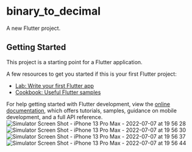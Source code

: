 # binary_to_decimal

A new Flutter project.

## Getting Started

This project is a starting point for a Flutter application.

A few resources to get you started if this is your first Flutter project:

- [Lab: Write your first Flutter app](https://docs.flutter.dev/get-started/codelab)
- [Cookbook: Useful Flutter samples](https://docs.flutter.dev/cookbook)

For help getting started with Flutter development, view the
[online documentation](https://docs.flutter.dev/), which offers tutorials,
samples, guidance on mobile development, and a full API reference.
![Simulator Screen Shot - iPhone 13 Pro Max - 2022-07-07 at 19 56 28](https://user-images.githubusercontent.com/69213139/177798305-1b1ade3f-4f85-4dfb-b36b-2bfae3dce9cf.png)
![Simulator Screen Shot - iPhone 13 Pro Max - 2022-07-07 at 19 56 30](https://user-images.githubusercontent.com/69213139/177798330-21301791-0522-44c0-ad8d-c75d8e7ceb39.png)
![Simulator Screen Shot - iPhone 13 Pro Max - 2022-07-07 at 19 56 37](https://user-images.githubusercontent.com/69213139/177798341-d3a7c0d2-86a4-44ea-af75-7e0872dfc931.png)
![Simulator Screen Shot - iPhone 13 Pro Max - 2022-07-07 at 19 56 44](https://user-images.githubusercontent.com/69213139/177798354-3f8a683b-538e-417d-bce9-c6e2f5a78dc1.png)
